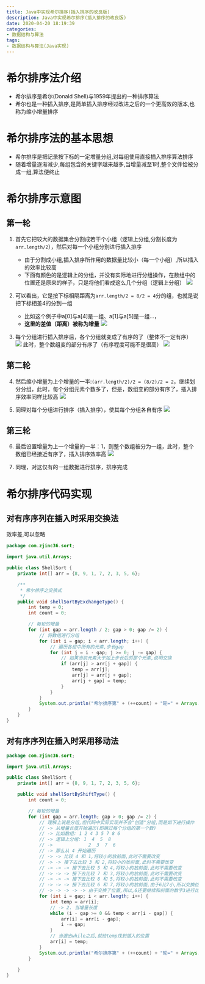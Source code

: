 ```yaml
---
title: Java中实现希尔排序(插入排序的改良版)
description: Java中实现希尔排序(插入排序的改良版)
date: 2020-04-20 18:19:39
categories:
- 数据结构与算法
tags:
- 数据结构与算法(Java实现)
---
```

#   希尔排序法介绍
+   希尔排序是希尔(Donald Shell)与1959年提出的一种排序算法
+   希尔也是一种插入排序,是简单插入排序经过改进之后的一个更高效的版本,也称为缩小增量排序

#   希尔排序法的基本思想
+   希尔排序是把记录按下标的一定增量分组,对每组使用直接插入排序算法排序
+   随着增量逐渐减少,每组包含的关键字越来越多,当增量减至1时,整个文件恰被分成一组,算法便终止

#   希尔排序示意图
##  第一轮
1.  首先它把较大的数据集合分割成若干个小组（逻辑上分组,分割长度为`arr.length/2`），然后对每一个小组分别进行插入排序
    -   由于分割成小组,插入排序所作用的数据量比较小（每一个小组）,所以插入的效率比较高
    -   下面有颜色的是逻辑上的分组，并没有实际地进行分组操作，在数组中的位置还是原来的样子，只是将他们看成这么几个分组（逻辑上分组）
![](../images/2020/04/20200421010.png)

2.  可以看出，它是按下标相隔距离为`arr.length/2 = 8/2 = 4`分的组，也就是说把下标相差4的分到一组
    -   比如这个例子中a[0]与a[4]是一组、a[1]与a[5]是一组...，
    -   **这里的差值（距离）被称为增量**
![](../images/2020/04/20200421011.png)

3.  每个分组进行插入排序后，各个分组就变成了有序的了（整体不一定有序）
![](../images/2020/04/20200421012.png)
此时，整个数组变的部分有序了（有序程度可能不是很高）
![](../images/2020/04/20200421013.png)

##  第二轮
4.  然后缩小增量为上个增量的一半:`(arr.length/2)/2 = (8/2)/2 = 2`，继续划分分组，此时，每个分组元素个数多了，但是，数组变的部分有序了，插入排序效率同样比较高
![](../images/2020/04/20200421014.png)

5.  同理对每个分组进行排序（插入排序），使其每个分组各自有序
![](../images/2020/04/20200421015.png)

##  第三轮
6.  最后设置增量为上一个增量的一半：1，则整个数组被分为一组，此时，整个数组已经接近有序了，插入排序效率高
![](../images/2020/04/20200421016.png)

7.  同理，对这仅有的一组数据进行排序，排序完成

#   希尔排序代码实现

##  对有序序列在插入时采用交换法
效率差,可以忽略
```JAVA
package com.zjinc36.sort;

import java.util.Arrays;

public class ShellSort {
	private int[] arr = {8, 9, 1, 7, 2, 3, 5, 6};

	/**
	 * 希尔排序之交换式
	 */
	public void shellSortByExchangeType() {
		int temp = 0;
		int count = 0;

		// 每轮的增量
		for (int gap = arr.length / 2; gap > 0; gap /= 2) {
			// 将数组进行分组
			for (int i = gap; i < arr.length; i++) {
				// 遍历各组中所有的元素,步长gap
				for (int j = i - gap; j >= 0; j -= gap) {
					// 如果当前元素大于加上步长后的那个元素,说明交换
					if (arr[j] > arr[j + gap]) {
						temp = arr[j];
						arr[j] = arr[j + gap];
						arr[j + gap] = temp;
					}
				}
			}
			System.out.println("希尔排序第" + (++count) + "轮=" + Arrays.toString(arr));
		}
	}
}
```


##  对有序序列在插入时采用移动法
```JAVA
package com.zjinc36.sort;

import java.util.Arrays;

public class ShellSort {
	private int[] arr = {8, 9, 1, 7, 2, 3, 5, 6};

	public void shellSortByShiftType() {
		int count = 0;

		// 每轮的增量
		for (int gap = arr.length; gap > 0; gap /= 2) {
			// 理解上说是分组,但代码中实际实现并不会"创造"分组,而是如下进行操作
			// -> 从增量长度开始遍历(即跳过每个分组的第一个数)
			// -> 比如数组: 1 2 4 3 5 7 8 6
			// -> 逻辑上分组: 1  4  5  8
			// ->             2  3  7  6
			// -> 那么从 4 开始遍历
			// -> -> 比较 4 和 1,将较小的放前面,此时不需要改变
			// -> -> 接下去比较 3 和 2,将较小的放前面,此时不需要改变
			// -> -> -> 接下去比较 5 和 4,将较小的放前面,此时不需要改变
			// -> -> -> 接下去比较 7 和 3,将较小的放前面,此时不需要改变
			// -> -> -> 接下去比较 8 和 5,将较小的放前面,此时不需要改变
			// -> -> -> 接下去比较 6 和 7,将较小的放前面,由于6比7小,所以交换位置
			// -> -> -> -> -> 由于交换了位置,所以,6还要继续和前面的数字3进行比较,将较小的放前面,此时不需要改变
			for (int i = gap; i < arr.length; i++) {
				int temp = arr[i];
				// -> 2. 当增量长度
				while (i - gap >= 0 && temp < arr[i - gap]) {
					arr[i] = arr[i - gap];
					i -= gap;
				}
				// 当退出while之后,就给temp找到插入的位置
				arr[i] = temp;
			}
			System.out.println("希尔排序第" + (++count) + "轮=" + Arrays.toString(arr));
		}

	}
}
```

